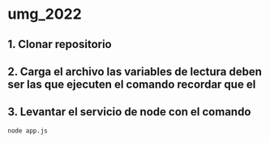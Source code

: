 # umg_2022 
## 1. Clonar repositorio
## 2. Carga el archivo las variables de lectura deben ser las que ejecuten el comando recordar que el 
## 3. Levantar el servicio de node con el comando<node app.js>
~~~
node app.js  
~~~

##

